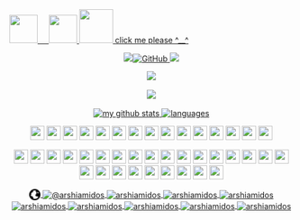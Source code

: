 <!-- top left -->
<a href="#" onClick="(e)=>{e.preventDefault();alert()} ">
    <img src="https://emojis.slackmojis.com/emojis/images/1578512858/7452/danceydoge.gif?1578512858" width="50" height="50"/> &nbsp &nbsp
    <img src="https://emojis.slackmojis.com/emojis/images/1460579133/354/doom_look.gif" width="50" height="50"/>
    <img src="https://emojis.slackmojis.com/emojis/images/1531849353/4244/blob-octopus.gif?1531849353" width="60" height="60"/> 
    click me please ^__^
</a>

<!-- first row -->
<p align="center">
<a href="https://arshiamidos.github.io"><img src="https://camo.githubusercontent.com/38bf262e2c177202fedef68851784c63dad5bb64/68747470733a2f2f6b6f6d617265762e636f6d2f67687076632f3f757365726e616d653d6172736869616d69646f73"><img alt="GitHub" src="https://img.shields.io/badge/dynamic/json?logo=github&label=GitHub+Followers&labelColor=282c34&color=181717&query=%24.data.totalSubs&url=https%3A%2F%2Fapi.spencerwoo.com%2Fsubstats%2F%3Fsource%3Dgithub%26queryKey%3Darshiamidos&longCache=true">
</a>

<img src="https://media.giphy.com/media/WUlplcMpOCEmTGBtBW/giphy.gif" width="30">
<p>

<!-- spotify -->
<p align="center">
    <img src="https://spotify-github-profile.vercel.app/api/view?uid=27nmzpwwd5wwhxvirwxb7cnk0&cover_image=true"/>
</p>



<!-- thropy -->
<a href="https://arshiamidos.github.io">
    <p align="center">
        <img src="https://github-profile-trophy.vercel.app/?username=arshiamidos&column=7&theme=onedark"/>
    </p>
</a>

<!-- status codes -->
<a align="center" href="https://arshiamidos.github.io">
    <p align="center">
    <img src="https://github-readme-stats.vercel.app/api?username=arshiamidos&show_icons=true&theme=tokyonight" alt="my github stats" width="420"/>&nbsp;<img src="https://github-readme-stats.vercel.app/api/top-langs/?username=arshiamidos&layout=compact&theme=tokyonight" alt="languages" height="165">
    </p>
</a>

<!-- dancy gifs -->
<p align="center">
<img src="https://emojis.slackmojis.com/emojis/images/1598364417/10264/partykeanu.gif" width="25" height="25"/> 
<img src="https://emojis.slackmojis.com/emojis/images/1450319445/43/mario.gif" width="25" height="25"/> 
<img src="https://emojis.slackmojis.com/emojis/images/1450372448/149/sonic.gif" width="25" height="25"/> 
<img src="https://emojis.slackmojis.com/emojis/images/1471045836/777/bug.gif" width="25" height="25"/> 
<img src="https://emojis.slackmojis.com/emojis/images/1471045839/793/computerrage.gif" width="25" height="25"/> 
<img src="https://emojis.slackmojis.com/emojis/images/1471045863/884/ninja.gif" width="25" height="25"/> 
<img src="https://emojis.slackmojis.com/emojis/images/1500426137/2648/allo-tongue.gif" width="25" height="25"/> 
<img src="https://emojis.slackmojis.com/emojis/images/1450458551/184/nyancat_big.gif" width="25" height="25"/> 
<img src="https://emojis.slackmojis.com/emojis/images/1487860751/1784/sickred-mario.gif" width="25" height="25"/> 
<img src="https://emojis.slackmojis.com/emojis/images/1487860517/1783/sickyellow-mario.gif" width="25" height="25"/> 
<img src="https://emojis.slackmojis.com/emojis/images/1487860475/1782/sickblue-mario.gif" width="25" height="25"/> 
<img src="https://emojis.slackmojis.com/emojis/images/1450785773/250/mega.gif" width="25" height="25"/> 
<img src="https://emojis.slackmojis.com/emojis/images/1450319445/45/goomba.gif" width="25" height="25"/> 
<img src="https://emojis.slackmojis.com/emojis/images/1490884029/1971/coin.gif" width="25" height="25"/> 
<img src="https://emojis.slackmojis.com/emojis/images/1460579188/357/doom_lost_soul.gif" width="25" height="25"/> 
</p>


<!-- programming langs i work-->
<p align="center">
<img src="https://devicon.dev/devicon.git/icons/ruby/ruby-original.svg" width="25px" height="25px"/>
<img src="https://devicon.dev/devicon.git/icons/angularjs/angularjs-original.svg" width="25px" height="25px"/>
<img src="https://devicon.dev/devicon.git/icons/scala/scala-original.svg" width="25px" height="25px"/>
<img src="https://devicon.dev/devicon.git/icons/swift/swift-original.svg" width="25px" height="25px"/>
<img src="https://devicon.dev/devicon.git/icons/ubuntu/ubuntu-plain.svg" width="25px" height="25px"/>
<img src="https://devicon.dev/devicon.git/icons/gitlab/gitlab-original.svg" width="25px" height="25px"/>
<img src="https://devicon.dev/devicon.git/icons/javascript/javascript-original.svg" width="25px" height="25px"/>
<img src="https://devicon.dev/devicon.git/icons/python/python-original.svg" width="25px" height="25px"/>
<img src="https://devicon.dev/devicon.git/icons/nodejs/nodejs-original.svg" width="25px" height="25px"/>
<img src="https://devicon.dev/devicon.git/icons/vuejs/vuejs-original.svg" width="25px" height="25px"/>
<img src="https://devicon.dev/devicon.git/icons/android/android-original.svg" width="25px" height="25px"/>
<img src="https://devicon.dev/devicon.git/icons/electron/electron-original.svg" width="25px" height="25px"/>
<img src="https://devicon.dev/devicon.git/icons/c/c-original.svg" width="25px" height="25px"/>
<img src="https://devicon.dev/devicon.git/icons/react/react-original.svg" width="25px" height="25px"/>
<img src="https://devicon.dev/devicon.git/icons/windows8/windows8-original.svg" width="25px" height="25px"/>
<img src="https://devicon.dev/devicon.git/icons/typescript/typescript-original.svg" width="25px" height="25px"/>
<img src="https://devicon.dev/devicon.git/icons/krakenjs/krakenjs-original.svg" width="25px" height="25px"/>
<img src="https://devicon.dev/devicon.git/icons/java/java-original.svg" width="25px" height="25px"/>
<img src="https://devicon.dev/devicon.git/icons/go/go-original.svg" width="25px" height="25px"/>
<img src="https://devicon.dev/devicon.git/icons/php/php-original.svg" width="25px" height="25px"/>
<img src="https://devicon.dev/devicon.git/icons/csharp/csharp-original.svg" width="25px" height="25px"/>
<img src="https://devicon.dev/devicon.git/icons/cplusplus/cplusplus-original.svg" width="25px" height="25px"/>
<img src="https://devicon.dev/devicon.git/icons/github/github-original.svg" width="25px" height="25px"/>
<img src="https://devicon.dev/devicon.git/icons/apple/apple-original.svg" width="25px" height="25px"/>
<img src="https://devicon.dev/devicon.git/icons/rust/rust-plain.svg" width="25px" height="25px"/>
<img src="https://devicon.dev/devicon.git/icons/atom/atom-original.svg" width="25px" height="25px"/>
</p>



<!-- websites and link -->
<p align="center">
<a href="https://arshiamidos.github.io" target="blank">
<img align="center" src="https://raw.githubusercontent.com/iconic/open-iconic/master/svg/globe.svg" alt="@arshiamidos" height="20" width="20" />
</a>
<a href="https://medium.com/@arashmidos" target="blank">
<img align="center" src="https://cdn.jsdelivr.net/npm/simple-icons@3.0.1/icons/medium.svg" alt="@arshiamidos" height="20" width="20" />
</a>
<a href="https://linkedin.com/in/arash-aghajani" target="blank">
<img align="center" src="https://cdn.jsdelivr.net/npm/simple-icons@3.0.1/icons/linkedin.svg" alt="arshiamidos" height="20" width="20" />
</a>
<a href="https://twitter.com/arshiamidos" target="blank">
<img align="center" src="https://cdn.jsdelivr.net/npm/simple-icons@3.0.1/icons/twitter.svg" alt="arshiamidos" height="20" width="20" />
</a>
<a href="https://www.reddit.com/user/arshiamidos" target="blank">
<img align="center" src="https://cdn.jsdelivr.net/npm/simple-icons@3.0.1/icons/reddit.svg" alt="arshiamidos" height="20" width="20" />
</a>
<a href="https://github.com/arshiamidos" target="blank">
<img align="center" src="https://cdn.jsdelivr.net/npm/simple-icons@3.0.1/icons/github.svg" alt="arshiamidos" height="20" width="20" />
</a>
<a href="https://gitlab.com/arshiamidos" target="blank">
<img align="center" src="https://cdn.jsdelivr.net/npm/simple-icons@3.0.1/icons/gitlab.svg" alt="arshiamidos" height="20" width="20" />
</a>
<a href="https://t.me/arshiamidos" target="blank">
<img align="center" src="https://cdn.jsdelivr.net/npm/simple-icons@3.0.1/icons/telegram.svg" alt="arshiamidos" height="20" width="20" />
</a>
<a href="https://open.spotify.com/user/27nmzpwwd5wwhxvirwxb7cnk0?si=yDCPfpUPRjiIQRtBJr0LfQ" target="blank">
<img align="center" src="https://cdn.jsdelivr.net/npm/simple-icons@3.0.1/icons/spotify.svg" alt="arshiamidos" height="20" width="20" />
</a>
<a href="https://soundcloud.com/arashmidos-arash" target="blank">
<img align="center" src="https://cdn.jsdelivr.net/npm/simple-icons@3.0.1/icons/soundcloud.svg" alt="arshiamidos" height="20" width="20" />
</a>
</p>
